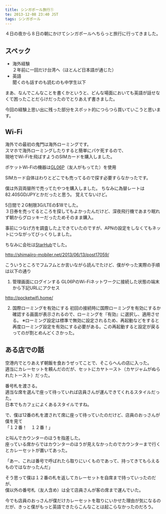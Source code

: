 ```yaml
---
title: シンガポール旅行①
te: 2013-12-08 23:40 JST
tags: シンガポール
---
```


４日の夜から８日の朝にかけてシンガポールへちらっと旅行に行ってきました。  

## スペック

* 海外経験  
２年前に一回だけ台湾へ（ほとんど日本語が通じた）
* 英語  
聞くのも話すのも読むのも中学生以下

まあ、なんでこんなことを書くかというと、どんな場面においても英語が話せなくて困ったことだらけだったのでとりあえず書きました。

今回の経験上思い出に残った部分をスポット的につらつら買いていこうと思います。

## Wi-Fi
海外での最初の鬼門は海外ローミングです。  
スマホで海外ローミングしたりすると簡単にパケ死するので、  
現地でWi-Fiを飛ばすようのSIMカードを購入しました。  

ポケットWi-Fiの機器は[GL06P](https://store.emobile.jp/pocketwifi/sp/)（友人がもってた）を使用


SIMカード自体はわりとどこでも売ってるので探す必要すらなかったです。

僕は外貨両替所で売ってたやつを購入しました。
ちなみに為替レートは82.40SGD/JPYとかだったと思う。
覚えてないけど。

5日間で２G制限3G/LTEの$18でした。  
３日券を売ってるところを探してもよかったんだけど、深夜飛行機であまり眠れず朝からグロッキーだったためそのまま購入。  

事前につなげ方を調査した上できていたのですが、APNの設定をしなくてもネットにつながってびっくりしました。

ちなみに会社は[StarHub](http://www.starhub.com/)でした。

http://shimajiro-mobiler.net/2013/06/13/post17059/

こういうところでフムフムとか言いながら読んでたけど、僕がやった実際の手順は以下の通り

1. 管理画面にログインする
GL06PのWi-Fiネットワークに接続した状態の端末から下記URLにアクセス

http://pocketwifi.home/

2. 国際ローミングを有効にする
初回の接続時に国際ローミングを有効にするか確認する画面が表示されるので、ローミングを『有効』に選択し、適用させる。
※ローミング設定は標準で無効に設定されるため、再起動などをすると再度ローミング設定を有効にする必要がある。この再起動すると設定が戻るってのが割とめんどくさかった。


## ある店での話

空港内でとりあえず朝飯を食おうぜってことで、そこらへんの店に入った。  
適当にカレーセットを頼んだのだが、セットにカヤトースト（カヤジャムがぬられたトースト）だった。  

番号札を渡さる。  
適当な席を選んで座って待っていれば店員さんが運んできてくれるスタイルだった。  
日本でもカフェによくあるスタイルですね。  

で、僕は12番の札を渡されて席に座って待っていたのだけど、店員のおっさんが僕を見て  
「１２番！　１２番！」  

と叫んでカウンターのほうを指差した。  
座っている席からではカウンターのほうが見えなかったのでカウンターまで行くとカレーセットが置いてあった。  

「あー、これは番号で呼ばれたら取りにいくものであって、持ってきてもらえるものではなかったんだ」

そう思って僕は１２番の札を返してカレーセットを自席まで持っていったのだが、  
僕以外の番号札（友人含め）は全て店員さんが客の席まで運んでいた。

今でも店員のおっさんが僕だけカレーセットを取りにいかせた理由が気になるのだが、きっと僕がもっと英語できたらこんなことは起こらなかったのだろう。




